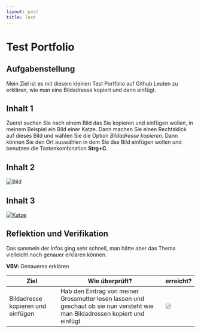 ```yaml
---
layout: post
title: Test
---
```


# Test Portfolio

## Aufgabenstellung

Mein Ziel ist es mit diesem kleinen Test Portfolio auf Github Leuten zu erklären, wie man eine Bildadresse kopiert und dann einfügt.

## Inhalt 1

Zuerst suchen Sie nach einem Bild das Sie kopieren und einfügen wollen, in meinem Beispiel ein Bild einer Katze. Dann machen Sie einen Rechtsklick auf dieses Bild und wählen Sie die Option *Bildadresse kopieren*. Dann können Sie den Ort auswählen in dem Sie das Bild einfügen wollen und benutzen die Tastenkombination **Strg+C**.

## Inhalt 2

![Bild](https://imgur.com/a/FTPYg9k)

## Inhalt 3

[![Katze](https://img.youtube.com/vi/F99W8Q51lF8/default.jpg)](https://www.youtube.com/watch?v=F99W8Q51lF8)

## Reflektion und Verifikation

Das sammeln der Infos ging sehr schnell, man hätte aber das Thema vielleicht noch genauer erklären können.

**VBV:** Genaueres erklären

| Ziel| Wie überprüft?|erreicht?| 
| ---| ---|---| 
| Bildadresse kopieren und einfügen | Hab den Eintrag von meiner Grossmutter lesen lassen und geschaut ob sie nun versteht wie man Bildadressen kopiert und einfügt|  ☑ |
